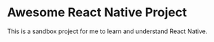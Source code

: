 # Awesome React Native Project

This is a sandbox project for me to learn and understand React Native.
